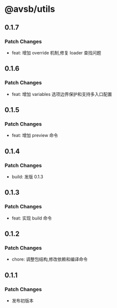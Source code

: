 # @avsb/utils

## 0.1.7

### Patch Changes

- feat: 增加 override 机制,修复 loader 查找问题

## 0.1.6

### Patch Changes

- feat: 增加 variables 选项边界保护和支持多入口配置

## 0.1.5

### Patch Changes

- feat: 增加 preview 命令

## 0.1.4

### Patch Changes

- build: 发版 0.1.3

## 0.1.3

### Patch Changes

- feat: 实现 build 命令

## 0.1.2

### Patch Changes

- chore: 调整包结构,修改依赖和编译命令

## 0.1.1

### Patch Changes

- 发布初版本
